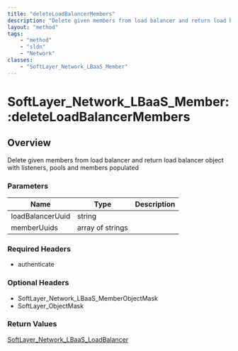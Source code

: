 ```yaml
---
title: "deleteLoadBalancerMembers"
description: "Delete given members from load balancer and return load balancer object with listeners, pools and members populated"
layout: "method"
tags:
    - "method"
    - "sldn"
    - "Network"
classes:
    - "SoftLayer_Network_LBaaS_Member"
---
```

# SoftLayer_Network_LBaaS_Member::deleteLoadBalancerMembers
## Overview 
Delete given members from load balancer and return load balancer object with listeners, pools and members populated 

### Parameters 
|Name | Type | Description |
| --- | --- | --- |
|loadBalancerUuid| string| |
|memberUuids| array of strings| |


### Required Headers
* authenticate

### Optional Headers
* SoftLayer_Network_LBaaS_MemberObjectMask
* SoftLayer_ObjectMask

### Return Values
<a href='/reference/datatypes/SoftLayer_Network_LBaaS_LoadBalancer'>SoftLayer_Network_LBaaS_LoadBalancer </a>

